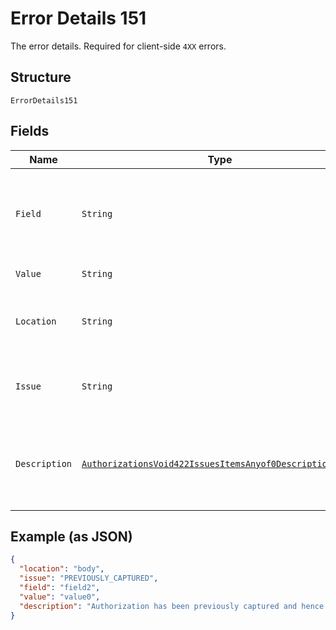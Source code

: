 
# Error Details 151

The error details. Required for client-side `4XX` errors.

## Structure

`ErrorDetails151`

## Fields

| Name | Type | Tags | Description | Getter | Setter |
|  --- | --- | --- | --- | --- | --- |
| `Field` | `String` | Optional | The field that caused the error. If this field is in the body, set this value to the field's JSON pointer value. Required for client-side errors. | String getField() | setField(String field) |
| `Value` | `String` | Optional | The value of the field that caused the error. | String getValue() | setValue(String value) |
| `Location` | `String` | Optional | The location of the field that caused the error. Value is `body`, `path`, or `query`.<br>**Default**: `"body"` | String getLocation() | setLocation(String location) |
| `Issue` | `String` | Required, Constant | The unique, fine-grained application-level error code.<br>**Default**: `"PREVIOUSLY_CAPTURED"` | String getIssue() | setIssue(String issue) |
| `Description` | [`AuthorizationsVoid422IssuesItemsAnyof0Description2Enum`](../../doc/models/authorizations-void-422-issues-items-anyof-0-description-2-enum.md) | Optional | The human-readable description for an issue. The description can change over the lifetime of an API, so clients must not depend on this value. | AuthorizationsVoid422IssuesItemsAnyof0Description2Enum getDescription() | setDescription(AuthorizationsVoid422IssuesItemsAnyof0Description2Enum description) |

## Example (as JSON)

```json
{
  "location": "body",
  "issue": "PREVIOUSLY_CAPTURED",
  "field": "field2",
  "value": "value0",
  "description": "Authorization has been previously captured and hence cannot be voided."
}
```

